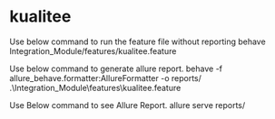 # kualitee

Use below command to run the feature file without reporting
behave Integration_Module/features/kualitee.feature

Use below command to generate allure report.
behave -f allure_behave.formatter:AllureFormatter -o reports/ .\Integration_Module\features\kualitee.feature

Use Below command to see Allure Report.
allure serve reports/
